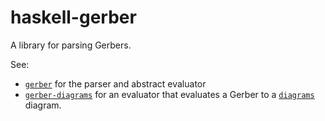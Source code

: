 # haskell-gerber

A library for parsing Gerbers.

See:

* [`gerber`](./gerber) for the parser and abstract evaluator
* [`gerber-diagrams`](./gerber-diagrams) for an evaluator that evaluates a Gerber to a [`diagrams`](https://projects.haskell.org/diagrams) diagram.
